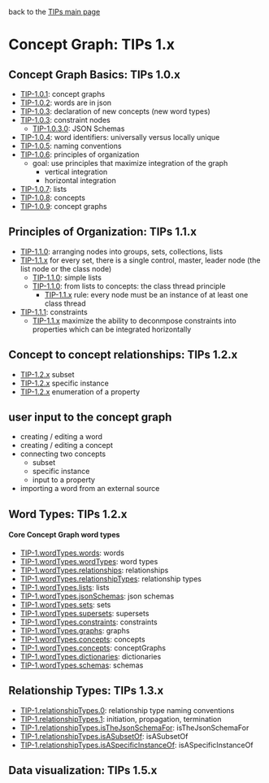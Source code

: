 back to the [TIPs main page](..)

Concept Graph: TIPs 1.x
=====

## Concept Graph Basics: TIPs 1.0.x
- [TIP-1.0.1](basics/conceptGraphs.md): concept graphs
- [TIP-1.0.2](basics/words.md): words are in json
- [TIP-1.0.3](basics/declarations.md): declaration of new concepts (new word types)
- [TIP-1.0.3](): constraint nodes
  - [TIP-1.0.3.0](): JSON Schemas
- [TIP-1.0.4](): word identifiers: universally versus locally unique
- [TIP-1.0.5](): naming conventions
- [TIP-1.0.6](basics/principlesOfOrganization.md): principles of organization
  - goal: use principles that maximize integration of the graph
    - vertical integration
    - horizontal integration
- [TIP-1.0.7](): lists
- [TIP-1.0.8](): concepts
- [TIP-1.0.9](): concept graphs

## Principles of Organization: TIPs 1.1.x
- [TIP-1.1.0](principlesOfOrganization/setsOfNodes.md): arranging nodes into groups, sets, collections, lists
- [TIP-1.1.x]() for every set, there is a single control, master, leader node (the list node or the class node)
  - [TIP-1.1.0](principlesOfOrganization/simpleLists.md): simple lists
  - [TIP-1.1.0](principlesOfOrganization/classThreadPrinciple.md): from lists to concepts: the class thread principle
    - [TIP-1.1.x]() rule: every node must be an instance of at least one class thread
- [TIP-1.1.1](principlesOfOrganization/constraints.md): constraints
  - [TIP-1.1.x]() maximize the ability to deconmpose constraints into properties which can be integrated horizontally

## Concept to concept relationships: TIPs 1.2.x
- [TIP-1.2.x]() subset
- [TIP-1.2.x]() specific instance
- [TIP-1.2.x]() enumeration of a property

## user input to the concept graph
- creating / editing a word
- creating / editing a concept
- connecting two concepts
  - subset
  - specific instance
  - input to a property
- importing a word from an external source

## Word Types: TIPs 1.2.x
#### Core Concept Graph word types
- [TIP-1.wordTypes.words](): words
- [TIP-1.wordTypes.wordTypes](): word types
- [TIP-1.wordTypes.relationships](): relationships
- [TIP-1.wordTypes.relationshipTypes](): relationship types
- [TIP-1.wordTypes.lists](): lists
- [TIP-1.wordTypes.jsonSchemas](): json schemas
- [TIP-1.wordTypes.sets](): sets
- [TIP-1.wordTypes.supersets](): supersets
- [TIP-1.wordTypes.constraints](): constraints
- [TIP-1.wordTypes.graphs](): graphs
- [TIP-1.wordTypes.concepts](): concepts
- [TIP-1.wordTypes.concepts](): conceptGraphs
- [TIP-1.wordTypes.dictionaries](): dictionaries
- [TIP-1.wordTypes.schemas](): schemas

## Relationship Types: TIPs 1.3.x
- [TIP-1.relationshipTypes.0](): relationship type naming conventions
- [TIP-1.relationshipTypes.1](): initiation, propagation, termination
- [TIP-1.relationshipTypes.isTheJsonSchemaFor](): isTheJsonSchemaFor
- [TIP-1.relationshipTypes.isASubsetOf](): isASubsetOf
- [TIP-1.relationshipTypes.isASpecificInstanceOf](): isASpecificInstanceOf
  
## Data visualization: TIPs 1.5.x
